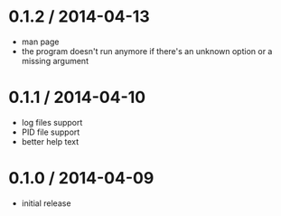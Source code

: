
0.1.2 / 2014-04-13
==================

  * man page
  * the program doesn't run anymore if there's an unknown option or a missing
    argument

0.1.1 / 2014-04-10
==================

 * log files support
 * PID file support
 * better help text

0.1.0 / 2014-04-09
==================

 * initial release
